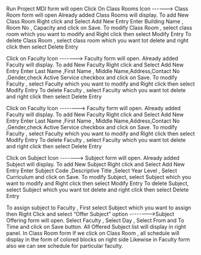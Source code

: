 Run Project
MDI form will open
Click On Class Rooms Icon ------>	Class Room form will open
Already added Class Rooms will display.
To add New Class Room Right click and Select Add New Entry
Enter Building Name , Room No , Capacity and click on Save.
To modify Class Room , select class room which you want to modify and Right click then  select Modify Entry
To delete Class Room , select class room which you want tot delete and right click then select Delete Entry 

Click on Faculty Icon -------> Faculty form will open.
Already added Faculty will display.
To add New Faculty Right click and Select Add New Entry
Enter Last Name ,First Name , Middle Name,Address,Contact No ,Gender,check Active Service checkbox and click on Save.
To modify Faculty , select Faculty which you want to modify and Right click then  select Modify Entry
To delete Faculty , select Faculty which you want tot delete and right click then select Delete Entry 

Click on Faculty Icon -------->	 Faculty form will open.
Already added Faculty will display.
To add New Faculty Right click and Select Add New Entry
Enter Last Name ,First Name , Middle Name,Address,Contact No ,Gender,check Active Service checkbox and click on Save.
To modify Faculty , select Faculty which you want to modify and Right click then  select Modify Entry
To delete Faculty , select Faculty which you want tot delete and right click then select Delete Entry 

Click on Subject Icon -------> Subject form will open.
Already added Subject will display.
To add New Subject Right click and Select Add New Entry
Enter Subject Code ,Descriptive Title ,Select Year Level , Select Curriculum and click on Save.
To modify Subject, select Subject which you want to modify and Right click then  select Modify Entry
To delete Subject, select Subject which you want tot delete and right click then select Delete Entry 

To assign subject to Faculty , First select Subject which you want to assign then Right Click and select “Offer Subject” option -------->Subject Offering form will open.
Select Faculty , Select Day , Select From and To Time and click on Save button.
All Offered Subject list will display in right panel.
In Class Room form If we click on Class Room , all schedule will display in the form of colored blocks on right side
Likewise in Faculty form also we can see schedule for particular faculty.




